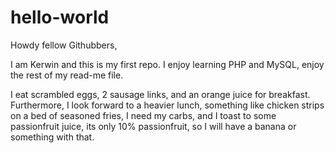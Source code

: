 # hello-world


Howdy fellow Githubbers,

I am Kerwin and this is my first repo. I enjoy learning PHP and MySQL, enjoy the rest of my read-me file.

I eat scrambled eggs, 2 sausage links, and an orange juice for breakfast. Furthermore, I look forward to a heavier lunch, something like chicken strips on a bed of seasoned fries, I need my carbs, and I toast to some passionfruit juice, its only 10% passionfruit, so I will have a banana or something with that.
